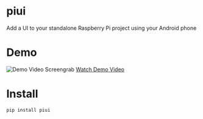 piui
==============

Add a UI to your standalone Raspberry Pi project using your Android phone

Demo
====

![Demo Video Screengrab](http://blog.davidsingleton.org/static/ytpiui.png)
[Watch Demo Video](http://www.youtube.com/watch?v=DV2i6T6mAgI)


Install
=======
```
pip install piui
```
